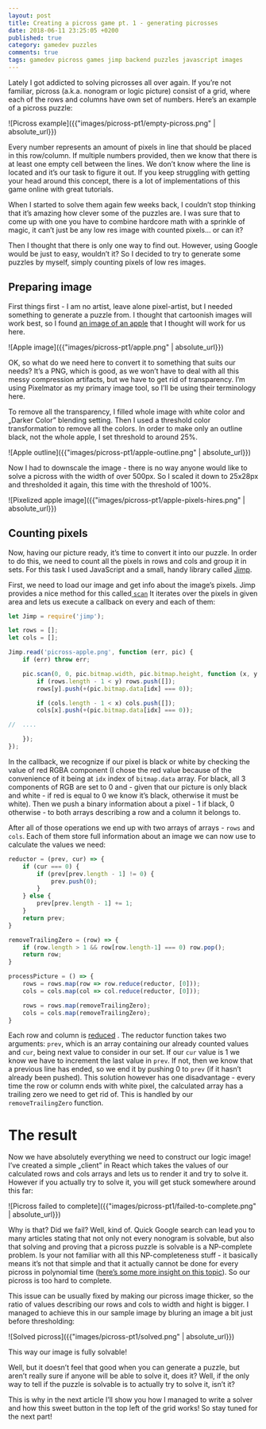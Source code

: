 ```yaml
---
layout: post
title: Creating a picross game pt. 1 - generating picrosses
date: 2018-06-11 23:25:05 +0200
published: true
category: gamedev puzzles
comments: true
tags: gamedev picross games jimp backend puzzles javascript images
---
```


Lately I got addicted to solving picrosses all over again. If you’re not familiar, picross (a.k.a.  nonogram  or logic picture) consist of a grid, where each of the rows and columns have own set of numbers. Here’s an example of a picross puzzle:

![Picross example]({{"images/picross-pt1/empty-picross.png" | absolute_url}})


Every number represents an amount of pixels in line that should be placed in this row/column. If multiple numbers provided, then we know that there is at least one empty cell between the lines. We don’t know where the line is located and it’s our task to figure it out. If you keep struggling with getting your head around this concept, there is a lot of implementations of this game online with great tutorials.

When I started to solve them again few weeks back, I couldn’t stop thinking that it’s amazing how clever some of the puzzles are.  I was sure that to come up with one you have to combine hardcore math with a sprinkle of magic, it can’t just be any low res image with counted pixels… or can it?

Then I thought that there is only one way to find out. However, using Google would be just to easy, wouldn’t it? So I decided to try to generate some puzzles by myself, simply counting pixels of low res images.

## Preparing image
First things first - I am no artist, leave alone pixel-artist, but I needed something to generate a puzzle from. I thought that cartoonish images will work best, so I found [an image of an apple](https://www.kisspng.com/png-juice-apple-clip-art-cartoon-apples-205781/) that I thought will work for us here.

![Apple image]({{"images/picross-pt1/apple.png" | absolute_url}})

OK, so what do we need here to convert it to something that suits our needs? It’s a PNG, which is good, as we won’t have to deal with all this messy compression artifacts, but we have to get rid of transparency. I’m using Pixelmator as my primary image tool, so I’ll be using their terminology here.

To remove all the transparency, I filled whole image with white color and „Darker Color” blending setting. Then I used a threshold color transformation to remove all the colors. In order to make only an outline black, not the whole apple, I set threshold to around 25%.

![Apple outline]({{"images/picross-pt1/apple-outline.png" | absolute_url}})

Now I had to downscale the image - there is no way anyone would like to solve a picross with the width of over 500px. So I scaled it down to 25x28px  and thresholded it again, this time with the threshold of 100%.

![Pixelized apple image]({{"images/picross-pt1/apple-pixels-hires.png" | absolute_url}})


## Counting pixels
Now, having our picture ready, it’s time to convert it into our puzzle. In order to do this, we need to count all the pixels in rows and cols and group it in sets. For this task I used JavaScript and a small, handy library called [Jimp](https://github.com/oliver-moran/jimp). 

First, we need to load our image and get info about the image’s pixels. Jimp provides a nice method for this called[ `scan`](https://github.com/oliver-moran/jimp#low-level-manipulation) It iterates over the pixels in given area and lets us execute a callback on every and each of them:

```js
let Jimp = require('jimp');

let rows = [];
let cols = [];

Jimp.read('picross-apple.png', function (err, pic) {
    if (err) throw err;

    pic.scan(0, 0, pic.bitmap.width, pic.bitmap.height, function (x, y, idx) {
        if (rows.length - 1 < y) rows.push([]);
        rows[y].push(+(pic.bitmap.data[idx] === 0));

        if (cols.length - 1 < x) cols.push([]);
        cols[x].push(+(pic.bitmap.data[idx] === 0));

//	....

    });
});
```

In the callback, we recognize if our pixel is black or white by checking the value of red RGBA component (I chose the red value because of the convenience of it being at `idx` index of `bitmap.data` array. For black, all 3 components of RGB are set to 0 and - given that our picture is only black and white - if red is equal to 0 we know it’s black, otherwise it must be white). Then we push a binary information about a pixel - 1 if black, 0 otherwise - to both arrays describing a row and a column it belongs to.

After all of those operations we end up with two arrays of arrays - `rows` and `cols`. Each of them store full information about an image we can now use to calculate the values we need:

```js
reductor = (prev, cur) => {
    if (cur === 0) {
        if (prev[prev.length - 1] != 0) {
            prev.push(0);
        }
    } else {
        prev[prev.length - 1] += 1;
    }
    return prev;
}

removeTrailingZero = (row) => {
    if (row.length > 1 && row[row.length-1] === 0) row.pop(); 
    return row;
}

processPicture = () => {
    rows = rows.map(row => row.reduce(reductor, [0]));
    cols = cols.map(col => col.reduce(reductor, [0]));

    rows = rows.map(removeTrailingZero);
    cols = cols.map(removeTrailingZero);
}
```

Each row and column is [reduced](https://developer.mozilla.org/en-US/docs/Web/JavaScript/Reference/Global_Objects/Array/Reduce) . The reductor function takes two arguments: `prev`, which is an array containing our already counted values and `cur`, being next value to consider in our set. If our `cur` value is 1 we know we have to increment the last value in `prev`. If not, then we know that a previous line has ended, so we end it by pushing 0 to `prev` (if it hasn’t already been pushed). This solution however has one disadvantage - every time the row or column ends with white pixel, the calculated array has a trailing zero we need to get rid of. This is handled by our `removeTrailingZero` function.

# The result 
Now we have absolutely everything we need to construct our logic image!
I’ve created a simple „client” in React which takes the values of our calculated rows and cols arrays and lets us to render it and try to solve it. However if you actually try to solve it, you will get stuck somewhere around this far:

![Picross failed to complete]({{"images/picross-pt1/failed-to-complete.png" | absolute_url}})

Why is that? Did we fail? Well, kind of. Quick Google search can lead you to many articles stating that not only not every nonogram is solvable, but also that solving and proving that  a picross puzzle is solvable is a NP-complete problem. Is your not familiar with all this NP-completeness stuff - it basically means it’s not that simple and that it actually cannot be done for every picross in polynomial time ([here’s some more insight on this topic](https://en.wikipedia.org/wiki/NP-completeness)). So our picross is too hard to complete. 

This issue can be usually fixed by making our picross image thicker, so the ratio of values describing  our rows and cols to width and hight is bigger. I managed to achieve this in our sample image by bluring an image a bit just before thresholding:

![Solved picross]({{"images/picross-pt1/solved.png" | absolute_url}})

This way our image is fully solvable!

Well, but it doesn’t feel that good when you can generate a puzzle, but aren’t really sure if anyone will be able to solve it, does it? Well, if the only way to tell if the puzzle is solvable is to actually try to solve it, isn’t it?

This is why in the next article I’ll show you how I managed to write a solver and how this sweet button in the top left of the grid works! So stay tuned for the next part!